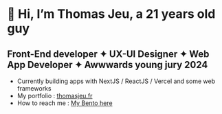 # 👋 Hi, I’m Thomas Jeu, a 21 years old guy
## Front-End developer ✦ UX-UI Designer ✦ Web App Developer ✦ Awwwards young jury 2024
- Currently building apps with NextJS / ReactJS / Vercel and some web frameworks
- My portfolio : [thomasjeu.fr](https://thomasjeu.fr)
- How to reach me : [My Bento here](https://bento.me/thomasjeu)
